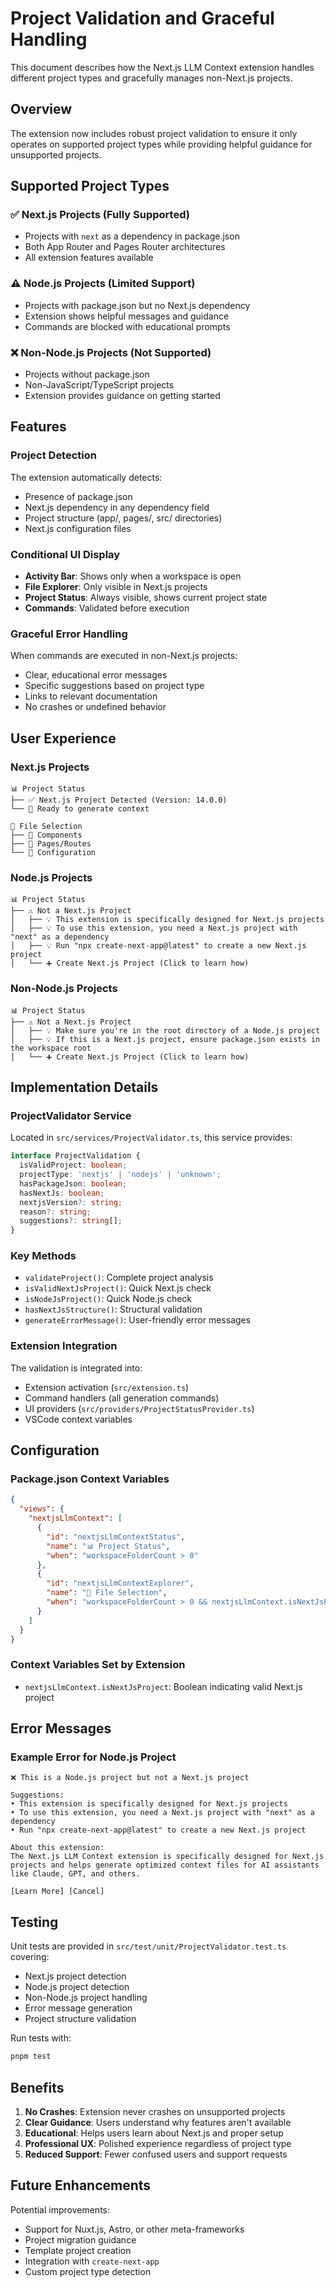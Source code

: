 # Project Validation and Graceful Handling

This document describes how the Next.js LLM Context extension handles different project types and gracefully manages non-Next.js projects.

## Overview

The extension now includes robust project validation to ensure it only operates on supported project types while providing helpful guidance for unsupported projects.

## Supported Project Types

### ✅ Next.js Projects (Fully Supported)
- Projects with `next` as a dependency in package.json
- Both App Router and Pages Router architectures
- All extension features available

### ⚠️ Node.js Projects (Limited Support)
- Projects with package.json but no Next.js dependency
- Extension shows helpful messages and guidance
- Commands are blocked with educational prompts

### ❌ Non-Node.js Projects (Not Supported)
- Projects without package.json
- Non-JavaScript/TypeScript projects
- Extension provides guidance on getting started

## Features

### Project Detection
The extension automatically detects:
- Presence of package.json
- Next.js dependency in any dependency field
- Project structure (app/, pages/, src/ directories)
- Next.js configuration files

### Conditional UI Display
- **Activity Bar**: Shows only when a workspace is open
- **File Explorer**: Only visible in Next.js projects
- **Project Status**: Always visible, shows current project state
- **Commands**: Validated before execution

### Graceful Error Handling
When commands are executed in non-Next.js projects:
- Clear, educational error messages
- Specific suggestions based on project type
- Links to relevant documentation
- No crashes or undefined behavior

## User Experience

### Next.js Projects
```
📊 Project Status
├── ✅ Next.js Project Detected (Version: 14.0.0)
└── 🚀 Ready to generate context

📁 File Selection
├── 📄 Components
├── 📄 Pages/Routes
└── 📄 Configuration
```

### Node.js Projects
```
📊 Project Status
├── ⚠️ Not a Next.js Project
│   ├── 💡 This extension is specifically designed for Next.js projects
│   ├── 💡 To use this extension, you need a Next.js project with "next" as a dependency
│   ├── 💡 Run "npx create-next-app@latest" to create a new Next.js project
│   └── ➕ Create Next.js Project (Click to learn how)
```

### Non-Node.js Projects
```
📊 Project Status
├── ⚠️ Not a Next.js Project
│   ├── 💡 Make sure you're in the root directory of a Node.js project
│   ├── 💡 If this is a Next.js project, ensure package.json exists in the workspace root
│   └── ➕ Create Next.js Project (Click to learn how)
```

## Implementation Details

### ProjectValidator Service
Located in `src/services/ProjectValidator.ts`, this service provides:

```typescript
interface ProjectValidation {
  isValidProject: boolean;
  projectType: 'nextjs' | 'nodejs' | 'unknown';
  hasPackageJson: boolean;
  hasNextJs: boolean;
  nextjsVersion?: string;
  reason?: string;
  suggestions?: string[];
}
```

### Key Methods
- `validateProject()`: Complete project analysis
- `isValidNextJsProject()`: Quick Next.js check
- `isNodeJsProject()`: Quick Node.js check
- `hasNextJsStructure()`: Structural validation
- `generateErrorMessage()`: User-friendly error messages

### Extension Integration
The validation is integrated into:
- Extension activation (`src/extension.ts`)
- Command handlers (all generation commands)
- UI providers (`src/providers/ProjectStatusProvider.ts`)
- VSCode context variables

## Configuration

### Package.json Context Variables
```json
{
  "views": {
    "nextjsLlmContext": [
      {
        "id": "nextjsLlmContextStatus",
        "name": "📊 Project Status",
        "when": "workspaceFolderCount > 0"
      },
      {
        "id": "nextjsLlmContextExplorer",
        "name": "📁 File Selection", 
        "when": "workspaceFolderCount > 0 && nextjsLlmContext.isNextJsProject"
      }
    ]
  }
}
```

### Context Variables Set by Extension
- `nextjsLlmContext.isNextJsProject`: Boolean indicating valid Next.js project

## Error Messages

### Example Error for Node.js Project
```
❌ This is a Node.js project but not a Next.js project

Suggestions:
• This extension is specifically designed for Next.js projects
• To use this extension, you need a Next.js project with "next" as a dependency
• Run "npx create-next-app@latest" to create a new Next.js project

About this extension:
The Next.js LLM Context extension is specifically designed for Next.js projects and helps generate optimized context files for AI assistants like Claude, GPT, and others.

[Learn More] [Cancel]
```

## Testing

Unit tests are provided in `src/test/unit/ProjectValidator.test.ts` covering:
- Next.js project detection
- Node.js project detection
- Non-Node.js project handling
- Error message generation
- Project structure validation

Run tests with:
```bash
pnpm test
```

## Benefits

1. **No Crashes**: Extension never crashes on unsupported projects
2. **Clear Guidance**: Users understand why features aren't available
3. **Educational**: Helps users learn about Next.js and proper setup
4. **Professional UX**: Polished experience regardless of project type
5. **Reduced Support**: Fewer confused users and support requests

## Future Enhancements

Potential improvements:
- Support for Nuxt.js, Astro, or other meta-frameworks
- Project migration guidance
- Template project creation
- Integration with `create-next-app`
- Custom project type detection 